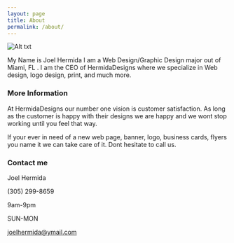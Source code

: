 ```yaml
---
layout: page
title: About
permalink: /about/
---
```

![Alt txt](https://encrypted-tbn1.gstatic.com/images?q=tbn:ANd9GcQFUfpQSCGsPnG_JmBs_9dPY14G2wH8oytaRXRHteDv6eRFVuzYHQ)

My Name is Joel Hermida I am a Web Design/Graphic Design major out of Miami, FL . I am the CEO of HermidaDesigns where we specialize in Web design, logo design, print, and much more. 

### More Information

At HermidaDesigns our number one vision is customer satisfaction. As long as the customer is happy with their designs we are happy and we wont stop working until you feel that way. 

If your ever in need of a new web page, banner, logo, business cards, flyers you name it we can take care of it. Dont hesitate to call us. 

### Contact me

Joel Hermida

(305) 299-8659

9am-9pm

SUN-MON

[joelhermida@ymail.com](mailto:joelhermida@ymail.com)
